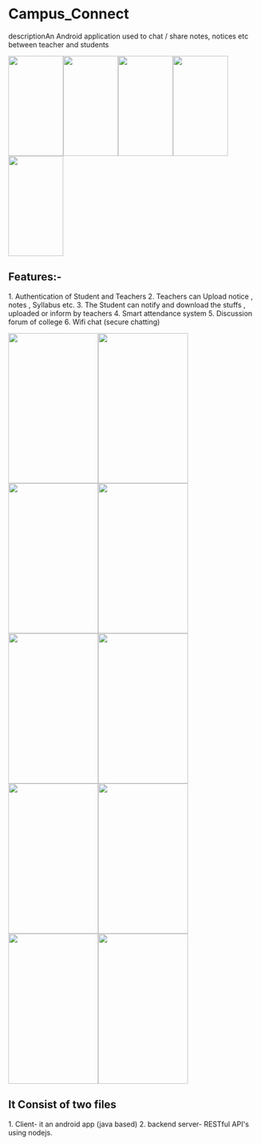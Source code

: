 # Campus_Connect

descriptionAn Android application used to chat / share notes, notices etc between teacher and students 

<img src="https://github.com/RaviJoshii/Campus_Connect/blob/master/ScreenShots/Intro 1.jpeg" width="110" height="200"><img src="https://github.com/RaviJoshii/Campus_Connect/blob/master/ScreenShots/Intro 2.jpeg" width="110" height="200"><img src="https://github.com/RaviJoshii/Campus_Connect/blob/master/ScreenShots/Intro 3.jpeg" width="110" height="200"><img src="https://github.com/RaviJoshii/Campus_Connect/blob/master/ScreenShots/Intro 4.jpeg" width="110" height="200"><img src="https://github.com/RaviJoshii/Campus_Connect/blob/master/ScreenShots/Intro 5.jpeg" width="110" height="200">
 

<h2>Features:-</h2>
1. Authentication of Student and Teachers 
2. Teachers can Upload notice , notes , Syllabus etc.
3. The Student can notify and download the stuffs , uploaded or inform by teachers
4. Smart attendance system 
5. Discussion forum of college
6. Wifi chat (secure chatting)
<p>
<img src="https://github.com/RaviJoshii/Campus_Connect/blob/master/ScreenShots/login.jpeg" width="180" height="300"><img src="https://github.com/RaviJoshii/Campus_Connect/blob/master/ScreenShots/teacherDashBoard.jpeg" width="180" height="300"><img src="https://github.com/RaviJoshii/Campus_Connect/blob/master/ScreenShots/add new students.jpeg" width="180" height="300"><img src="https://github.com/RaviJoshii/Campus_Connect/blob/master/ScreenShots/time table.jpeg" width="180" height="300"><img src="https://github.com/RaviJoshii/Campus_Connect/blob/master/ScreenShots/upload notice.jpeg" width="180" height="300"><img src="https://github.com/RaviJoshii/Campus_Connect/blob/master/ScreenShots/student.jpeg" width="180" height="300"><img src="https://github.com/RaviJoshii/Campus_Connect/blob/master/ScreenShots/download notice.jpeg" width="180" height="300"><img src="https://github.com/RaviJoshii/Campus_Connect/blob/master/ScreenShots/attendance.jpeg" width="180" height="300"><img src="https://github.com/RaviJoshii/Campus_Connect/blob/master/ScreenShots/wifi.jpeg" width="180" height="300"><img src="https://github.com/RaviJoshii/Campus_Connect/blob/master/ScreenShots/change password.jpeg" width="180" height="300">
</p>




<h2>It Consist of two files</h2>
1. Client-  it an android app (java based)
2. backend server- RESTful API's using nodejs.

